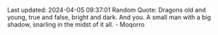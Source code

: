 Last updated: 2024-04-05 09:37:01
Random Quote: Dragons old and young, true and false, bright and dark.  And you.  A small man with a big shadow, snarling in the midst of it all.  -  Moqorro